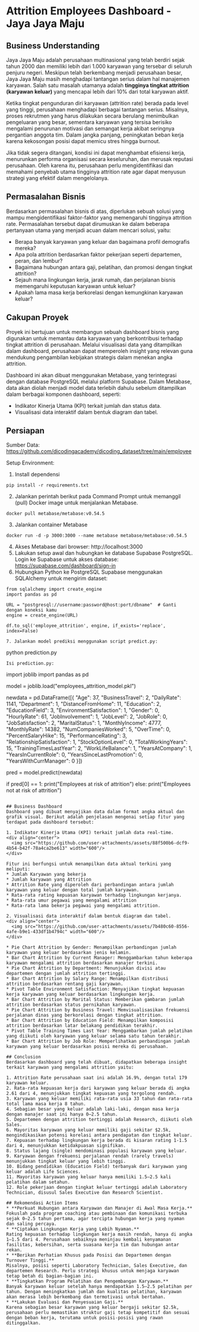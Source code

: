 # Attrition Employees Dashboard - Jaya Jaya Maju
## Business Understanding
Jaya Jaya Maju adalah perusahaan multinasional yang telah berdiri sejak tahun 2000 dan memiliki lebih dari 1.000 karyawan yang tersebar di seluruh penjuru negeri. Meskipun telah berkembang menjadi perusahaan besar, Jaya Jaya Maju masih menghadapi tantangan serius dalam hal manajemen karyawan. Salah satu masalah utamanya adalah **tingginya tingkat attrition (karyawan keluar)** yang mencapai lebih dari 10% dari total karyawan aktif.

Ketika tingkat pengunduran diri karyawan (attrition rate) berada pada level yang tinggi, perusahaan menghadapi berbagai tantangan serius. Misalnya, proses rekrutmen yang harus dilakukan secara berulang menimbulkan pengeluaran yang besar, sementara karyawan yang tersisa berisiko mengalami penurunan motivasi dan semangat kerja akibat seringnya pergantian anggota tim. Dalam jangka panjang, peningkatan beban kerja karena kekosongan posisi dapat memicu stres hingga burnout. 

Jika tidak segera ditangani, kondisi ini dapat menghambat efisiensi kerja, menurunkan performa organisasi secara keseluruhan, dan merusak reputasi perusahaan. Oleh karena itu, perusahaan perlu mengidentifikasi dan memahami penyebab utama tingginya attrition rate agar dapat menyusun strategi yang efektif dalam mengelolanya.

## Permasalahan Bisnis
Berdasarkan permasalahan bisnis di atas, diperlukan sebuah solusi yang mampu mengidentifikasi faktor-faktor yang memengaruhi tingginya attrition rate. Permasalahan tersebut dapat dirumuskan ke dalam beberapa pertanyaan utama yang menjadi acuan dalam mencari solusi, yaitu:
* Berapa banyak karyawan yang keluar dan bagaimana profil demografis mereka?
* Apa pola attrition berdasarkan faktor pekerjaan seperti departemen, peran, dan lembur?
* Bagaimana hubungan antara gaji, pelatihan, dan promosi dengan tingkat attrition?
* Sejauh mana lingkungan kerja, jarak rumah, dan perjalanan bisnis memengaruhi keputusan karyawan untuk keluar?
* Apakah lama masa kerja berkorelasi dengan kemungkinan karyawan keluar?

## Cakupan Proyek 
Proyek ini bertujuan untuk membangun sebuah dashboard bisnis yang digunakan untuk memantau data karyawan yang berkontribusi terhadap tingkat attrition di perusahaan. Melalui visualisasi data yang ditampilkan dalam dashboard, perusahaan dapat memperoleh insight yang relevan guna mendukung pengambilan kebijakan strategis dalam menekan angka attrition.

Dashboard ini akan dibuat menggunakan Metabase, yang terintegrasi dengan database PostgreSQL melalui platform Supabase. Dalam Metabase, data akan diolah menjadi model data terlebih dahulu sebelum ditampilkan dalam berbagai komponen dashboard, seperti:
* Indikator Kinerja Utama (KPI) terkait jumlah dan status data.
* Visualisasi data interaktif dalam bentuk diagram dan tabel.

## Persiapan
Sumber Data: https://github.com/dicodingacademy/dicoding_dataset/tree/main/employee

Setup Environment:
1. Install dependensi
```
pip install -r requirements.txt
```
2. Jalankan perintah berikut pada Command Prompt untuk memanggil (pull) Docker image untuk menjalankan Metabase.
```
docker pull metabase/metabase:v0.54.5
```
3. Jalankan container Metabase
```
docker run -d -p 3000:3000 --name metabase metabase/metabase:v0.54.5
```
4. Akses Metabase dari browser: http://localhost:3000
5. Lakukan setup awal dan hubungkan ke database Supabase PostgreSQL. Login ke Supabase untuk akses database: https://supabase.com/dashboard/sign-in
6. Hubungkan Python ke PostgreSQL Supabase menggunakan SQLAlchemy untuk mengirim dataset:
```
from sqlalchemy import create_engine
import pandas as pd

URL = "postgresql://username:password@host:port/dbname"  # Ganti dengan koneksi kamu
engine = create_engine(URL)

df.to_sql('employee_attrition', engine, if_exists='replace', index=False)

7. Jalankan model prediksi menggunakan script predict.py:
```
python prediction.py
```
Isi prediction.py:
```
import joblib
import pandas as pd

model = joblib.load("employees_attrition_model.pkl")

newdata = pd.DataFrame([{
    "Age": 37,
    "BusinessTravel": 2,
    "DailyRate": 1141,
    "Department": 1,
    "DistanceFromHome": 11,
    "Education": 2,
    "EducationField": 3,
    "EnvironmentSatisfaction": 1,
    "Gender": 0,
    "HourlyRate": 61,
    "JobInvolvement": 1,
    "JobLevel": 2,
    "JobRole": 0,
    "JobSatisfaction": 2,
    "MaritalStatus": 1,
    "MonthlyIncome": 4777,
    "MonthlyRate": 14382,
    "NumCompaniesWorked": 5,
    "OverTime": 0,
    "PercentSalaryHike": 15,
    "PerformanceRating": 3,
    "RelationshipSatisfaction": 1,
    "StockOptionLevel": 0,
    "TotalWorkingYears": 15,
    "TrainingTimesLastYear": 2,
    "WorkLifeBalance": 1,
    "YearsAtCompany": 1,
    "YearsInCurrentRole": 0,
    "YearsSinceLastPromotion": 0,
    "YearsWithCurrManager": 0
}])

pred = model.predict(newdata)

if pred[0] == 1:
  print("Employees at risk of attrition")
else:
  print("Employees not at risk of attrition")
```

## Business Dashboard
Dashboard yang dibuat menyajikan data dalam format angka aktual dan grafik visual. Berikut adalah penjelasan mengenai setiap fitur yang terdapat pada dashboard tersebut:

1. Indikator Kinerja Utama (KPI) terkait jumlah data real-time.
<div align="center">
  <img src="https://github.com/user-attachments/assets/88f500b6-dcf9-4b54-b42f-78a4ca2be613" width="600"/>
</div>

Fitur ini berfungsi untuk menampilkan data aktual terkini yang meliputi:
* Jumlah Karyawan yang bekerja
* Jumlah karyawan yang Attrition
* Attrition Rate yang diperoleh dari perbandingan antara jumlah karyawan yang keluar dengan total jumlah karyawan.
* Rata-rata rating kepuasan karyawan terhadap lingkungan kerjanya.
* Rata-rata umur pegawai yang mengalami attrition
* Rata-rata lama bekerja pegawai yang mengalami attrition.

2. Visualisasi data interaktif dalam bentuk diagram dan tabel.
<div align="center">
  <img src="https://github.com/user-attachments/assets/7b480c60-8556-4afe-b9e1-433df1b4794c" width="600"/>
</div>

* Pie Chart Attrition by Gender: Menampilkan perbandingan jumlah karyawan yang keluar berdasarkan jenis kelamin.
* Bar Chart Attrition by Current Manager: Menggambarkan tahun keberapa karyawan mengalami attrition berdasarkan manajer terkini.
* Pie Chart Attrition by Department: Menunjukkan divisi atau departemen dengan jumlah attrition tertinggi.
* Bar Chart Attrition by Salary Range: Menampilkan distribusi attrition berdasarkan rentang gaji karyawan.
* Pivot Table Environment Satisfaction: Menyajikan tingkat kepuasan kerja karyawan yang keluar berdasarkan lingkungan kerja.
* Bar Chart Attrition by Marital Status: Memberikan gambaran jumlah attrition berdasarkan status pernikahan karyawan.
* Pie Chart Attrition by Business Travel: Memvisualisasikan frekuensi perjalanan dinas yang berkorelasi dengan tingkat attrition.
* Bar Chart Attrition by Education Field: Menampilkan komposisi attrition berdasarkan latar belakang pendidikan terakhir.
* Pivot Table Training Times Last Year: Menggambarkan jumlah pelatihan yang diikuti oleh karyawan yang keluar selama satu tahun terakhir.
* Bar Chart Attrition by Job Role: Memperlihatkan perbandingan jumlah karyawan yang keluar berdasarkan posisi mereka di perusahaan.

## Conclusion
Berdasarkan dashboard yang telah dibuat, didapatkan beberapa insight terkait karyawan yang mengalami attrition yaitu:

1. Attrition Rate perusahaan saat ini adalah 16.9%, dengan total 179 karyawan keluar.
2. Rata-rata kepuasan kerja dari karyawan yang keluar berada di angka 2.61 dari 4, menunjukkan tingkat kepuasan yang tergolong rendah.
3. Karyawan yang keluar memiliki rata-rata usia 33 tahun dan rata-rata total lama masa kerja 8 tahun.
4. Sebagian besar yang keluar adalah laki-laki, dengan masa kerja dengan manajer saat ini hanya 0–2.5 tahun.
5. Departemen dengan attrition tertinggi adalah Research, diikuti oleh Sales.
6. Mayoritas karyawan yang keluar memiliki gaji sekitar $2.5k, mengindikasikan potensi korelasi antara pendapatan dan tingkat keluar.
7. Kepuasan terhadap lingkungan kerja berada di kisaran rating 1-1.5 dari 4, menunjukkan ketidakpuasan signifikan.
8. Status lajang (single) mendominasi populasi karyawan yang keluar.
9. Karyawan dengan frekuensi perjalanan rendah (rarely travels) menunjukkan tingkat keluar yang lebih tinggi.
10. Bidang pendidikan (Education Field) terbanyak dari karyawan yang keluar adalah Life Sciences.
11. Mayoritas karyawan yang keluar hanya memiliki 1.5–2.5 kali pelatihan dalam setahun.
12. Role pekerjaan dengan tingkat keluar tertinggi adalah Laboratory Technician, disusul Sales Executive dan Research Scientist.

## Rekomendasi Action Items
* **Perkuat Hubungan antara Karyawan dan Manajer di Awal Masa Kerja.**
Fokuslah pada program coaching atau pembinaan dan komunikasi terbuka sejak 0–2.5 tahun pertama, agar tercipta hubungan kerja yang nyaman dan saling percaya.
* **Ciptakan Lingkungan Kerja yang Lebih Nyaman.**
Rating kepuasan terhadap lingkungan kerja masih rendah, hanya di angka 1–1.5 dari 4. Perusahaan sebaiknya meninjau kembali kenyamanan fasilitas, kebersihan, serta suasana kerja tim dan hubungan antar rekan.
* **Berikan Perhatian Khusus pada Posisi dan Departemen dengan Turnover Tinggi.**
Misalnya, posisi seperti Laboratory Technician, Sales Executive, dan departemen Research. Perlu strategi khusus untuk menjaga karyawan tetap betah di bagian-bagian ini.
* **Tingkatkan Program Pelatihan dan Pengembangan Karyawan.**
Banyak karyawan keluar setelah hanya mendapatkan 1.5–2.5 pelatihan per tahun. Dengan meningkatkan jumlah dan kualitas pelatihan, karyawan akan merasa lebih berkembang dan termotivasi untuk bertahan.
* **Lakukan Evaluasi dan Penyesuaian Gaji.**
Karena sebagian besar karyawan yang keluar bergaji sekitar $2.5k, perusahaan perlu memastikan struktur gaji tetap kompetitif dan sesuai dengan beban kerja, terutama untuk posisi-posisi yang rawan ditinggalkan.
